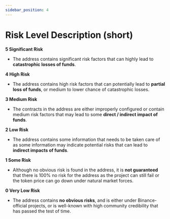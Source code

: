 ```yaml
---
sidebar_position: 4
---
```


# Risk Level Description (short)

**5 Significant Risk**
- The address contains significant risk factors that can highly lead to **catastrophic losses of funds**.

**4 High Risk**
- The address contains high risk factors that can potentially lead to **partial loss of funds**, or medium to lower chance of catastrophic losses.

**3 Medium Risk**
- The contracts in the address are either improperly configured or contain medium risk factors that may lead to some **direct / indirect impact of funds**.

**2 Low Risk**
- The address contains some information that needs to be taken care of as some information may indicate potential risks that can lead to **indirect impacts of funds**.

**1 Some Risk**
- Although no obvious risk is found in the address, it is **not guaranteed** that there is 100% no risk for the address as the project can still fail or the token price can go down under natural market forces.

**0 Very Low Risk**
- The address contains **no obvious risks**, and is either under Binance-official projects, or is well-known with high community credibility that has passed the test of time.
